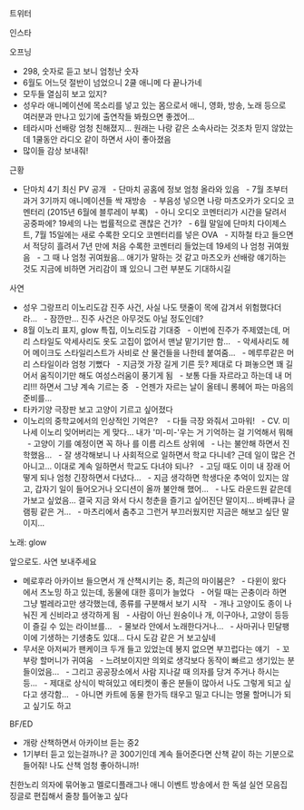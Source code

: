 


트위터





인스타

오프닝

- 298, 숫자로 듣고 보니 엄청난 숫자
- 6월도 어느덧 절반이 넘었으니 2쿨 애니메 다 끝나가네
- 모두들 열심히 보고 있지?
- 성우라 애니메이션에 목소리를 넣고 있는 몸으로서 애니, 영화, 방송, 노래 등으로 여러분과 만나고 있기에 출연작들 봐줬으면 좋겠어...
- 테라시마 선배랑 엄청 친해졌지... 원래는 나랑 같은 소속사라는 것조차 믿지 않았는데 1쿨동안 라디오 같이 하면서 사이 좋아졌음
- 많이들 감상 보내줘!

근황
- 단마치 4기 최신 PV 공개
  - 단마치 공홈에 정보 엄청 올라와 있음
  - 7월 초부터 과거 3기까지 애니메이션들 싹 재방송
  - 부음성 넣으면 나랑 마츠오카가 오디오 코멘터리 (2015년 6월에 블루레이 부록)
  - 아니 오디오 코멘터리가 시간을 달려서 공중파에? 19세의 나는 법률적으로 괜찮은 건가?
  - 6월 말일에 단마치 다이제스트, 7월 15일에는 새로 수록한 오디오 코멘터리를 넣은 OVA
  - 지하철 타고 들으면서 적당히 흘려서 7년 만에 처음 수록한 코멘터리 들었는데 19세의 나 엄청 귀여웠음
  - 그 때 나 엄청 귀여웠음... 애기가 말하는 것 같고 마츠오카 선배랑 얘기하는 것도 지금에 비하면 거리감이 꽤 있으니 그런 부분도 기대하시길

사연
- 성우 그랑프리 이노리도감 진주 사건, 사실 나도 탯줄이 목에 감겨서 위험했다더라...
  - 잠깐만... 진주 사건은 아무것도 아닐 정도인데?
- 8월 이노리 표지, glow 특집, 이노리도감 기대중
  - 이번에 진주가 주제였는데, 머리 스타일도 악세사리도 옷도 고집이 없어서 맨날 맡기기만 함...
  - 악세사리도 헤어 메이크도 스타일리스트가 사비로 산 물건들을 나한테 붙여줌...
  - 메루루같은 머리 스타일이라 엄청 기뻤다
  - 지금껏 가장 길게 기른 듯? 제대로 다 펴놓으면 꽤 길어서 움직이기만 해도 여성스러움이 풍기게 됨
  - 보통 다들 자르라고 하는데 내 머리!!! 하면서 그냥 계속 기르는 중
  - 언젠가 자르는 날이 올테니 롱헤어 파는 마음의 준비를...
- 타카기양 극장판 보고 고양이 기르고 싶어졌다
- 이노리의 중학교에서의 인상적인 기억은? 
  - 다들 극장 와줘서 고마워!
  - CV. 미나세 이노리 잊어버리는 게 맞다... 내가 '미-미-'우는 거 기억하는 걸 기억해서 뭐해
  - 고양이 기를 예정이면 꼭 하나 를 이름 리스트 상위에
  - 나는 불안해 하면서 진학했음...
  - 잘 생각해보니 나 사회적으로 일하면서 학교 다니네? 근데 일이 많은 건 아니고... 이대로 계속 일하면서 학교도 다녀야 되나?
  - 고딩 때도 이미 내 장래 어떻게 되나 엄청 긴장하면서 다녔다...
  - 지금 생각하면 학생다운 추억이 있지는 않고, 갑자기 일이 들어오거나 오디션이 올까 불안해 했어...
  - 나도 라운드원 같은데 가보고 싶었음... 결국 지금 와서 다시 청춘을 즐기고 싶어진단 말이지... 바베큐나 글램핑 같은 거...
  - 마츠리에서 춤추고 그런거 부끄러웠지만 지금은 해보고 싶단 말이지...

노래: glow

앞으로도. 사연 보내주세요
- 메로후라 아카이브 들으면서 개 산책시키는 중, 최근의 마이붐은?
  - 다윈이 왔다 에서 츠노밍 하고 있는데, 동물에 대한 흥미가 늘었다
  - 어릴 때는 곤충이라 하면 그냥 벌레라고만 생각했는데, 종류를 구분해서 보기 시작
  - 개나 고양이도 종이 나눠진 게 신비라고 생각하게 됨
  - 사람이 아닌 원숭이나 개, 이구아나, 고양이 등등이 즐길 수 있는 라이브를...
  - 물보라 안에서 노래한다거나...
  - 사마귀나 민달팽이에 기생하는 기생충도 있대... 다시 도감 같은 거 보고싶네
- 무서운 아저씨가 팬케이크 두개 들고 있었는데 봉지 없으면 부끄럽다는 얘기
  - 꼬부랑 할머니가 귀여움
  - 느려보이지만 의외로 생각보다 동작이 빠르고 생기있는 분들이었음...
  - 그리고 공공장소에서 사람 지나갈 때 의자를 당겨 주거나 하시는 등...
  - 제대로 상식이 박혀있고 에티켓이 좋은 분들이 많아서 나도 그렇게 되고 싶다고 생각함...
  - 아니면 카트에 동물 한가득 태우고 밀고 다니는 명물 할머니가 되고 싶기도 하고

BF/ED
- 개랑 산책하면서 아카이브 듣는 중2
- 1기부터 듣고 있는걸까나? 곧 300기인데 계속 들어준다면 산책 같이 하는 기분으로 들어줘! 나도 산책 엄청 좋아하니까!

친한노리 의자에 묶어놓고 멜로디플래그나 애니 이벤트 방송에서 한 독설 실언 모음집 징글로 편집해서 줄창 틀어놓고 싶다
